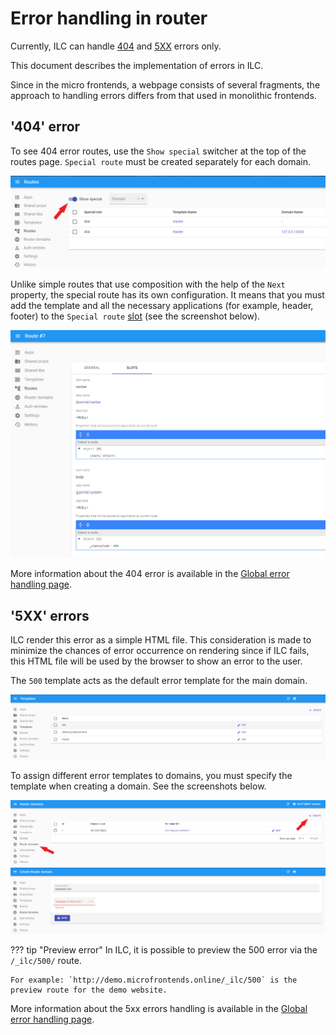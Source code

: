 # Error handling in router

Сurrently, ILC can handle [404](#404-error) and [5XX](#5xx-errors) errors only.

This document describes the implementation of errors in ILC.

Since in the micro frontends, a webpage consists of several fragments, the approach to handling errors differs from that used in monolithic frontends.

## '404' error

To see 404 error routes, use the `Show special` switcher at the top of the routes page. `Special route` must be created separately for each domain.

![ILC registry special routes switcher](../assets/routes/special-routes-switcher.png)

Unlike simple routes that use composition with the help of the `Next` property, the special route has its own configuration. It means that you must add the template and all the necessary applications (for example, header, footer) to the `Special route` [slot](./route_configuration_options.md#slot-configuration) (see the screenshot below).

![ILC registry error slot](../assets/routes/error-slot.png)

More information about the 404 error is available in the [Global error handling page](../global_errors_handling.md#404-error-not-found).

## '5XX' errors

ILC render this error as a simple HTML file. This consideration is made to minimize the chances of error occurrence on rendering since if ILC fails, this HTML file will be used by the browser to show an error to the user.

The `500` template acts as the default error template for the main domain.

![ILC registry 500 error](../assets/routes/500-error.png)

To assign different error templates to domains, you must specify the template when creating a domain. See the screenshots below.

![ILC registry domains menu](../assets/routes/domain-create.png)
![ILC registry set template of 500 error](../assets/routes/set-template-for-domains.png)

??? tip "Preview error"
    In ILC, it is possible to preview the 500 error via the `/_ilc/500/` route.

    For example: `http://demo.microfrontends.online/_ilc/500` is the preview route for the demo website.

More information about the 5xx errors handling is available in the [Global error handling page](../global_errors_handling.md#5xx-errors-unexpected-errors).

